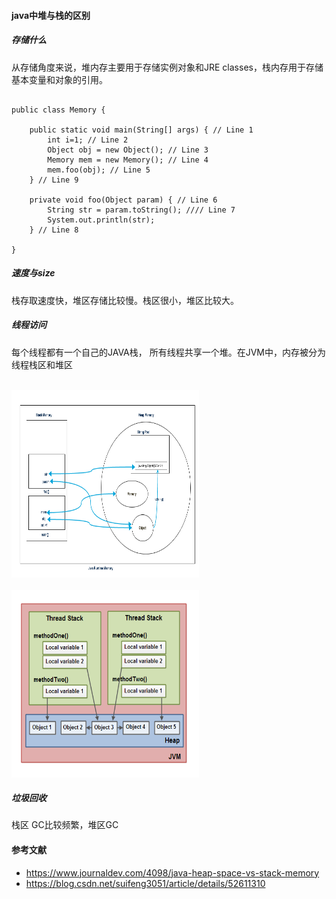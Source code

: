 #### java中堆与栈的区别  

##### 存储什么
从存储角度来说，堆内存主要用于存储实例对象和JRE classes，栈内存用于存储基本变量和对象的引用。

```

public class Memory {

	public static void main(String[] args) { // Line 1
		int i=1; // Line 2
		Object obj = new Object(); // Line 3
		Memory mem = new Memory(); // Line 4
		mem.foo(obj); // Line 5
	} // Line 9

	private void foo(Object param) { // Line 6
		String str = param.toString(); //// Line 7
		System.out.println(str);
	} // Line 8

}

```

##### 速度与size
栈存取速度快，堆区存储比较慢。栈区很小，堆区比较大。

##### 线程访问
每个线程都有一个自己的JAVA栈， 所有线程共享一个堆。在JVM中，内存被分为线程栈区和堆区

<br />
<img src='https://github.com/geeeeeeeek/InterviewQuestion/blob/master/data/Java-Heap-Stack-Memory.png' width=300 height=300/>
<br />

<br />
<img src='https://github.com/geeeeeeeek/InterviewQuestion/blob/master/data/thread-stack.png' width=300 height=300/>
<br />

##### 垃圾回收
栈区 GC比较频繁，堆区GC


#### 参考文献
- https://www.journaldev.com/4098/java-heap-space-vs-stack-memory
- https://blog.csdn.net/suifeng3051/article/details/52611310


